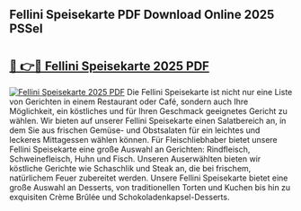 ## Fellini Speisekarte PDF Download Online 2025 PSSel

# <h2><a href="http://gcbeqit.nevu.top/?p=Fellini+Speisekarte">🔗 👉🔴 Fellini Speisekarte 2025 PDF</a></h2>

[![Fellini Speisekarte 2025 PDF](https://i.imgur.com/dBaPXMq.png)](http://gcbeqit.nevu.top/?p=Fellini+Speisekarte)
Die Fellini Speisekarte ist nicht nur eine Liste von Gerichten in einem Restaurant oder Café, sondern auch Ihre Möglichkeit, ein köstliches und für Ihren Geschmack geeignetes Gericht zu wählen. Wir bieten auf unserer Fellini Speisekarte einen Salatbereich an, in dem Sie aus frischen Gemüse- und Obstsalaten für ein leichtes und leckeres Mittagessen wählen können. Für Fleischliebhaber bietet unsere Fellini Speisekarte eine große Auswahl an Gerichten: Rindfleisch, Schweinefleisch, Huhn und Fisch. Unseren Auserwählten bieten wir köstliche Gerichte wie Schaschlik und Steak an, die bei frischem, natürlichem Feuer zubereitet werden. Unsere Fellini Speisekarte bietet eine große Auswahl an Desserts, von traditionellen Torten und Kuchen bis hin zu exquisiten Crème Brûlée und Schokoladenkapsel-Desserts.
